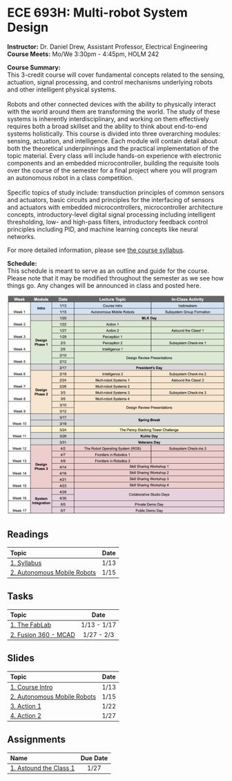 <link rel="stylesheet" type="text/css" href="assets/css/styles.css">

# ECE 693H: Multi-robot System Design
**Instructor:** Dr. Daniel Drew, Assistant Professor, Electrical Engineering\
**Course Meets:** Mo/We 3:30pm - 4:45pm, HOLM 242

**Course Summary:**\
This 3-credit course will cover fundamental concepts related to the sensing, actuation, signal processing, and control mechanisms underlying robots and other intelligent physical systems.<br><br> Robots and other connected devices with the ability to physically interact with the world around them are transforming the world. The study of these systems is inherently interdisciplinary, and working on them effectively requires both a broad skillset and the ability to think about end-to-end systems holistically. This course is divided into three overarching modules: sensing, actuation, and intelligence. Each module will contain detail about both the theoretical underpinnings and the practical implementation of the topic material. Every class will include hands-on experience with electronic components and an embedded microcontroller, building the requisite tools over the course of the semester for a final project where you will program an autonomous robot in a class competition.<br><br> Specific topics of study include: transduction principles of common sensors and actuators, basic circuits and principles for the interfacing of sensors and actuators with embedded microcontrollers, microcontroller architecture concepts, introductory-level digital signal processing including intelligent thresholding, low- and high-pass filters, introductory feedback control principles including PID, and machine learning concepts like neural networks. 

For more detailed information, please see [the course syllabus](readings/reading1/syllabus.md).

**Schedule:**\
This schedule is meant to serve as an outline and guide for the course. Please note that it may be modified throughout the semester as we see how things go. Any changes will be announced in class and posted here. 

<img src="readings/reading1/assets/693h_schedule.png" alt="693H Course Schedule" width="600"/>

## Readings

|              Topic                                                                 | Date |
| :-------                                                                           |:----:|
|[1. Syllabus](readings/reading1/syllabus.md)                                        | 1/13 |
|[2. Autonomous Mobile Robots ](readings/reading2/reading2.md)                       | 1/15 |


## Tasks

|              Topic                                                                 | Date |
| :-------                                                                           |:----:|
|[1. The FabLab](tasks/task1/task1.md)                                               | 1/13 - 1/17 |
|[2. Fusion 360 - MCAD](tasks/task2/task2.md)                                        | 1/27 - 2/3  |

## Slides

|              Topic                                                                 | Date |
| :-------                                                                           |:----:|
|[1. Course Intro](slides/pdfs/ece693h_1_courseintro.pdf)                            | 1/13 |
|[2. Autonomous Mobile Robots ](slides/pdfs/ece693h_2_autonomousmobilerobots.pdf)    | 1/15 |
|[3. Action 1 ](slides/pdfs/ece693h_3_action1.pdf)    | 1/22 |
|[4. Action 2 ](slides/pdfs/ece693h_4_action2.pdf)    | 1/27 |

## Assignments

|              Name                                                                 | Due Date |
| :-------                                                                           |:----:|
|[1. Astound the Class 1](assignments/astoundtheclass/astoundtheclass1.md)           | 1/27 |


<!--
tasks
|[2. Fusion 360 - MCAD](tasks/task2/task2.md)                                        | 1/20 - 1/27 |
|[3. Fusion 360 - ECAD](readings/reading2/reading2.md)                               | 1/27 - 2/3 |
|[4. ROS2](readings/reading2/reading2.md)                                            | 2/3 - 2/10|
|[5. Git and Material for MkDocs](readings/reading2/reading2.md)                     | 2/10 - 2/17|
-->
